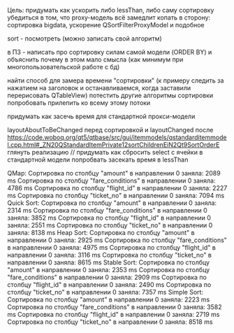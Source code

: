 Цель:   придумать как ускорить либо lessThan, либо саму сортировку
	убедиться в том, что proxy-модель всё замедлит
	копать в сторону: сортировка bigdata, ускорение QSortFilterProxyModel и подобное


sort - посмотреть (можно записать свой алгоритм)

в ПЗ - написать про сортировку силам самой модели (ORDER BY) и объяснить почему в этом мало смысла (как минимум при многопользовательской работе с бд)


найти способ для замера времени "сортировки" (к примеру следить за нажатием на заголовок и останавливаемся, когда заставили перерисовать QTableView)
потестить другие алгоритмы сортировки
попробовать прилепить ко всему этому потоки

придумать как засечь время для стандартной прокси-модели


layoutAboutToBeChanged перед сортировкой и layoutChanged после
https://code.woboq.org/qt5/qtbase/src/gui/itemmodels/qstandarditemmodel.cpp.html#_ZN20QStandardItemPrivate12sortChildrenEiN2Qt9SortOrderE глянуть реализацию
// придумать как сбросить select с ячейки
в стандартной модели попробвать засекать время в lessThan


QMap:
	Сортировка по столбцу "amount" в направлении 0 заняла:  2089 ms
	Сортировка по столбцу "fare_conditions" в направлении 0 заняла:  4786 ms
	Сортировка по столбцу "flight_id" в направлении 0 заняла:  2227 ms
	Сортировка по столбцу "ticket_no" в направлении 0 заняла:  7094 ms
Quick Sort:
	Сортировка по столбцу "amount" в направлении 0 заняла:  2314 ms
	Сортировка по столбцу "fare_conditions" в направлении 0 заняла:  3852 ms
	Сортировка по столбцу "flight_id" в направлении 0 заняла:  2551 ms
	Сортировка по столбцу "ticket_no" в направлении 0 заняла:  8138 ms
Heap Sort:
	Сортировка по столбцу "amount" в направлении 0 заняла:  2925 ms
	Сортировка по столбцу "fare_conditions" в направлении 0 заняла:  4975 ms
	Сортировка по столбцу "flight_id" в направлении 0 заняла:  3116 ms
	Сортировка по столбцу "ticket_no" в направлении 0 заняла:  8615 ms
Stable Sort:
	Сортировка по столбцу "amount" в направлении 0 заняла:  2353 ms
	Сортировка по столбцу "fare_conditions" в направлении 0 заняла:  2909 ms
	Сортировка по столбцу "flight_id" в направлении 0 заняла:  2490 ms
	Сортировка по столбцу "ticket_no" в направлении 0 заняла:  7357 ms
Simple Sort:
	Сортировка по столбцу "amount" в направлении 0 заняла:  2223 ms
	Сортировка по столбцу "fare_conditions" в направлении 0 заняла:  3582 ms
	Сортировка по столбцу "flight_id" в направлении 0 заняла:  2719 ms
	Сортировка по столбцу "ticket_no" в направлении 0 заняла:  8518 ms
